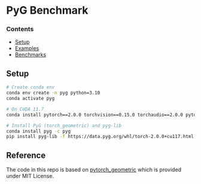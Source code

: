 # PyG Benchmark

### Contents
- [Setup](#setup)
- [Examples](examples)
- [Benchmarks](benckmark)

## Setup
```bash
# Create conda env
conda env create -n pyg python=3.10
conda activate pyg

# On CUDA 11.7
conda install pytorch==2.0.0 torchvision==0.15.0 torchaudio==2.0.0 pytorch-cuda=11.7 -c pytorch -c nvidia

# Install PyG (torch_geometric) and pyg-lib
conda install pyg -c pyg
pip install pyg-lib -f https://data.pyg.org/whl/torch-2.0.0+cu117.html
```

## Reference

The code in this repo is based on [pytorch_geometric](https://github.com/pyg-team/pytorch_geometric) which is provided under MIT License.